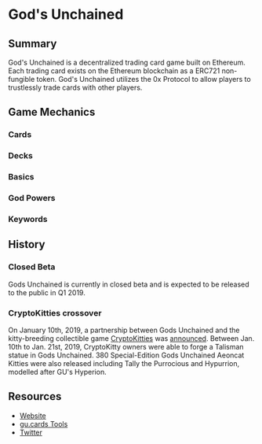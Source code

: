 # God's Unchained

## Summary

God's Unchained is a decentralized trading card game built on Ethereum. Each trading card exists on the Ethereum blockchain as a ERC721 non-fungible token. God's Unchained utilizes the 0x Protocol to allow players to trustlessly trade cards with other players.

## Game Mechanics

### Cards

### Decks

### Basics

### God Powers

### Keywords

### 
## History
### Closed Beta
Gods Unchained is currently in closed beta and is expected to be released to the public in Q1 2019.

### CryptoKitties crossover
On January 10th, 2019, a partnership between Gods Unchained and the kitty-breeding collectible game [CryptoKitties](https://docs.ethhub.io/built-on-ethereum/games/cryptokitties) was [announced](https://medium.com/@fuelgames/cryptokitties-x-gods-unchained-7f69c80b5e5b). Between Jan. 10th to Jan. 21st, 2019, CryptoKitty owners were able to forge a Talisman statue in Gods Unchained. 380 Special-Edition Gods Unchained Aeoncat Kitties were also released including Tally the Purrocious and Hypurrion, modelled after GU's Hyperion. 


## Resources

* [Website](https://www.godsunchained.com)
* [gu.cards Tools](https://gu.cards)
* [Twitter](https://twitter.com/godsunchained?lang=en)


